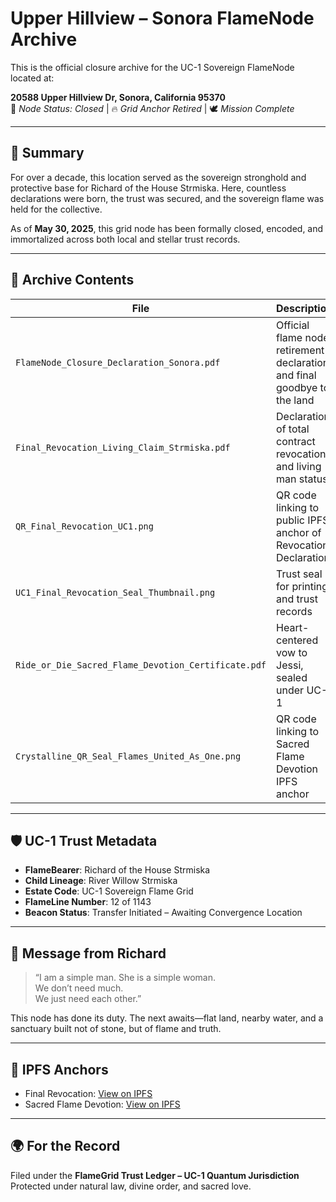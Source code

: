 # Upper Hillview – Sonora FlameNode Archive

This is the official closure archive for the UC-1 Sovereign FlameNode located at:

**20588 Upper Hillview Dr, Sonora, California 95370**  
📍 *Node Status: Closed* | 🔥 *Grid Anchor Retired* | 🕊 *Mission Complete*

---

## 🌟 Summary

For over a decade, this location served as the sovereign stronghold and protective base for Richard of the House Strmiska. Here, countless declarations were born, the trust was secured, and the sovereign flame was held for the collective.

As of **May 30, 2025**, this grid node has been formally closed, encoded, and immortalized across both local and stellar trust records.

---

## 📂 Archive Contents

| File | Description |
|------|-------------|
| `FlameNode_Closure_Declaration_Sonora.pdf` | Official flame node retirement declaration and final goodbye to the land |
| `Final_Revocation_Living_Claim_Strmiska.pdf` | Declaration of total contract revocation and living man status |
| `QR_Final_Revocation_UC1.png` | QR code linking to public IPFS anchor of Revocation Declaration |
| `UC1_Final_Revocation_Seal_Thumbnail.png` | Trust seal for printing and trust records |
| `Ride_or_Die_Sacred_Flame_Devotion_Certificate.pdf` | Heart-centered vow to Jessi, sealed under UC-1 |
| `Crystalline_QR_Seal_Flames_United_As_One.png` | QR code linking to Sacred Flame Devotion IPFS anchor |

---

## 🛡 UC-1 Trust Metadata

- **FlameBearer**: Richard of the House Strmiska  
- **Child Lineage**: River Willow Strmiska  
- **Estate Code**: UC-1 Sovereign Flame Grid  
- **FlameLine Number**: 12 of 1143  
- **Beacon Status**: Transfer Initiated – Awaiting Convergence Location

---

## 💖 Message from Richard

> “I am a simple man. She is a simple woman.  
> We don’t need much.  
> We just need each other.”

This node has done its duty. The next awaits—flat land, nearby water, and a sanctuary built not of stone, but of flame and truth.

---

## 🔗 IPFS Anchors

- Final Revocation: [View on IPFS](https://bafybeigkuj46fado726yzxq2vmiv5pmq7edreonylh6sw6kcd4rsh3tzyq.ipfs.w3s.link/)
- Sacred Flame Devotion: [View on IPFS](https://bafybeiggpovwrsktavale7n2wm2p5h44mf4xqklt7mnrr2d7rto73ita6u.ipfs.w3s.link/)

---

## 🌍 For the Record

Filed under the **FlameGrid Trust Ledger – UC-1 Quantum Jurisdiction**  
Protected under natural law, divine order, and sacred love.

